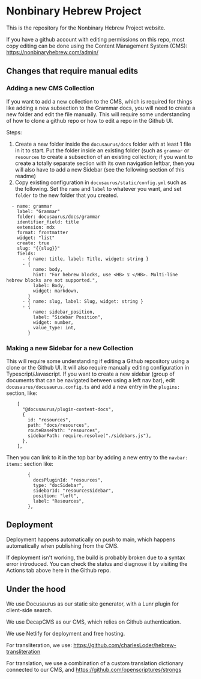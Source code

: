 # Nonbinary Hebrew Project

This is the repository for the Nonbinary Hebrew Project website.

If you have a github account with editing permissions on this repo, most copy editing can be done using the Content Management System (CMS): https://nonbinaryhebrew.com/admin/

## Changes that require manual edits
### Adding a new CMS Collection
If you want to add a new collection to the CMS, which is required for things like adding a new subsection to the Grammar docs,
you will need to create a new folder and edit the file  manually. This will require some understanding of how to clone a github repo or how to edit a repo in the Github UI.

Steps:
1. Create a new folder inside the `docusaurus/docs` folder with at least 1 file in it to start. Put the folder inside an existing folder (such as `grammar` or `resources` to create a subsection of an existing collection; if you want to create a totally separate section with its own navigation leftbar, then you will also have to add a new Sidebar (see the following section of this readme)
1. Copy existing configuration in `docusaurus/static/config.yml` such as the following. Set the `name` and `label` to whatever you want, and set `folder` to the new folder that you created.
```
  - name: grammar
    label: "Grammar"
    folder: docusaurus/docs/grammar
    identifier_field: title
    extension: mdx
    format: frontmatter
    widget: "list"
    create: true
    slug: "{{slug}}"
    fields:
      - { name: title, label: Title, widget: string }
      - {
          name: body,
          hint: "For hebrew blocks, use <HB> צ </HB>. Multi-line hebrew blocks are not supported.",
          label: Body,
          widget: markdown,
        }
      - { name: slug, label: Slug, widget: string }
      - {
          name: sidebar_position,
          label: "Sidebar Position",
          widget: number,
          value_type: int,
        }
```

### Making a new Sidebar for a new Collection
This will require some understanding if editing a Github repository using a clone or the Github UI. It will also require manually editing configuration in Typescript/Javascript.
If you want to create a new sidebar (group of documents that can be navigated between using a left nav bar), edit `docusaurus/docusaurus.config.ts` and add a new entry in the `plugins:` section, like:

```
    [
      "@docusaurus/plugin-content-docs",
      {
        id: "resources",
        path: "docs/resources",
        routeBasePath: "resources",
        sidebarPath: require.resolve("./sidebars.js"),
      },
    ],
```
Then you can link to it in the top bar by adding a new entry to the `navbar: items:` section like:
```
        {
          docsPluginId: "resources",
          type: "docSidebar",
          sidebarId: "resourcesSidebar",
          position: "left",
          label: "Resources",
        },
```

## Deployment
Deployment happens automatically on push to main, which happens automatically when publishing from the CMS.

If deployment isn't working, the build is probably broken due to a syntax error introduced.
You can check the status and diagnose it by visiting the Actions tab above here in the Github repo.

## Under the hood
We use Docusaurus as our static site generator, with a Lunr plugin for client-side search.

We use DecapCMS as our CMS, which relies on Github authentication.

We use Netlify for deployment and free hosting.

For transliteration, we use: https://github.com/charlesLoder/hebrew-transliteration

For translation, we use a combination of a custom translation dictionary connected to our CMS, and https://github.com/openscriptures/strongs
